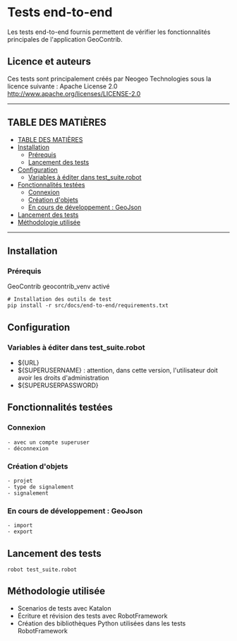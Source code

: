 # Tests end-to-end

Les tests end-to-end fournis permettent de vérifier les fonctionnalités principales de l'application GeoContrib.


## Licence et auteurs

Ces tests sont principalement créés par Neogeo Technologies sous la licence suivante :
Apache License 2.0
http://www.apache.org/licenses/LICENSE-2.0


---


## TABLE DES MATIÈRES
 - [TABLE DES MATIÈRES](#TABLE-DES-MATIÈRES)
 - [Installation](#Installation)
   - [Prérequis](#Prérequis)
   - [Lancement des tests](#Lancement-des-tests)
 - [Configuration](#Configuration)
   - [Variables à éditer dans test_suite.robot](#Variables-à-éditer-dans-test_suite.robot)
- [Fonctionnalités testées](#Fonctionnalités-testées)
    - [Connexion](#Connexion)
    - [Création d'objets](#Création-d'objets)
    - [En cours de développement : GeoJson](#En-cours-de-développement-:-GeoJson)
- [Lancement des tests](#Lancement-des-tests)
- [Méthodologie utilisée](#Méthodologie-utilisée)


---


## Installation

### Prérequis

GeoContrib
geocontrib_venv activé

```shell
# Installation des outils de test
pip install -r src/docs/end-to-end/requirements.txt
```

## Configuration

### Variables à éditer dans test_suite.robot

- ${URL}
- ${SUPERUSERNAME} : attention, dans cette version, l'utilisateur doit avoir les droits d'administration
- ${SUPERUSERPASSWORD} 


## Fonctionnalités testées

### Connexion
    - avec un compte superuser
    - déconnexion

### Création d'objets
    - projet
    - type de signalement
    - signalement

### En cours de développement : GeoJson
    - import
    - export


## Lancement des tests

```shell
robot test_suite.robot
```


## Méthodologie utilisée

- Scenarios de tests avec Katalon
- Écriture et révision des tests avec RobotFramework
- Création des bibliothèques Python utilisées dans les tests RobotFramework
    